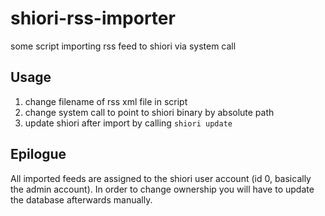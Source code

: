 # shiori-rss-importer

some script importing rss feed to shiori via system call

## Usage

1. change filename of rss xml file in script
2. change system call to point to shiori binary by absolute path
3. update shiori after import by calling `shiori update`

## Epilogue

All imported feeds are assigned to the shiori user account (id 0, basically the admin account).
In order to change ownership you will have to update the database afterwards manually.

